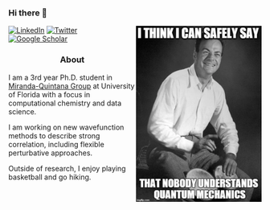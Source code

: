 ### Hi there 👋
<img src="feynman_meme.jpg" width="250" height="350" align="right"></a>

<a href="https://www.linkedin.com/in/lokhande-rugwed-667109170/" target="_blank" rel="noopener noreferrer">
  <img alt="LinkedIn" src="https://img.shields.io/badge/-Rugwed_Lokhande-0B65C2?style=flat-square&logo=Linkedin&logoColor=white&link=https://www.linkedin.com/in/lokhande-rugwed-667109170/"></a>
<a href="https://twitter.com/LokhandeRugwed" target="_blank" rel="noopener noreferrer"><img alt="Twitter" src="https://img.shields.io/badge/-Rugwed_Lokhande-188CD8?style=flat-square&logo=Twitter&logoColor=white&link=https://twitter.com/LokhandeRugwed"></a> 
<a href="https://scholar.google.com/citations?user=MVmBlIIAAAAJ&hl=en" target="_blank" rel="noopener noreferrer"><img alt="Google Scholar" src="https://img.shields.io/badge/-Rugwed_Lokhande-4285F4?style=flat-square&logo=GoogleScholar&logoColor=white&link=https://scholar.google.com/citations?user=eQoWP6oAAAAJ&hl=en" target="_blank" rel="noopener noreferrer"></a>


<h3 align="center">About</h3>

<p> I am a 3rd year Ph.D. student in <a href="https://github.com/mqcomplab" target="_blank" rel="noopener noreferrer">Miranda-Quintana Group</a> at University of Florida with a focus in computational chemistry and data science.<p/>
<p> I am working on new wavefunction methods to describe strong correlation, including flexible perturbative approaches.
<p> Outside of research, I enjoy playing basketball and go hiking. 

<!--
**rugwed-lokhande/rugwed-lokhande** is a ✨ _special_ ✨ repository because its `README.md` (this file) appears on your GitHub profile.

Here are some ideas to get you started:

- 🔭 I’m currently working on ...
- 🌱 I’m currently learning ...
- 👯 I’m looking to collaborate on ...
- 🤔 I’m looking for help with ...
- 💬 Ask me about ...
- 📫 How to reach me: ...
- 😄 Pronouns: ...
- ⚡ Fun fact: ...
-->
